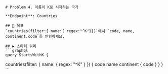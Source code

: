     # Problem 4. 이름이 K로 시작하는 국가

    **Endpoint**: Countries

    ## 🎯 목표
    `countries(filter:{ name:{ regex:"^K"}})`에서 `code, name, continent.code`를 반환하세요.

    ## ▶ 스타터 쿼리
    ```graphql
    query StartsWithK {
  countries(filter: { name: { regex: "^K" } }) {
    code
    name
    continent { code }
  }
}
    ```
